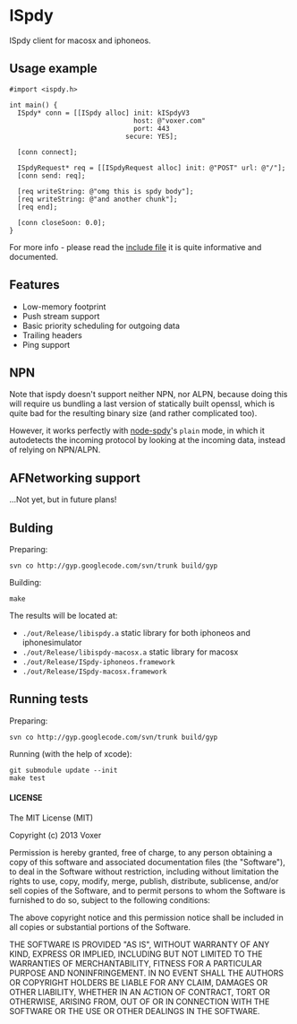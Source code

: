 # ISpdy

ISpdy client for macosx and iphoneos.

## Usage example

```objc
#import <ispdy.h>

int main() {
  ISpdy* conn = [[ISpdy alloc] init: kISpdyV3
                               host: @"voxer.com"
                               port: 443
                             secure: YES];

  [conn connect];

  ISpdyRequest* req = [[ISpdyRequest alloc] init: @"POST" url: @"/"];
  [conn send: req];

  [req writeString: @"omg this is spdy body"];
  [req writeString: @"and another chunk"];
  [req end];

  [conn closeSoon: 0.0];
}
```

For more info - please read the [include file][4] it is quite informative and
documented.

## Features

* Low-memory footprint
* Push stream support
* Basic priority scheduling for outgoing data
* Trailing headers
* Ping support

## NPN

Note that ispdy doesn't support neither NPN, nor ALPN, because doing this will
require us bundling a last version of statically built openssl, which is quite
bad for the resulting binary size (and rather complicated too).

However, it works perfectly with [node-spdy][3]'s `plain` mode, in which it
autodetects the incoming protocol by looking at the incoming data, instead of
relying on NPN/ALPN.

## AFNetworking support

...Not yet, but in future plans!

## Bulding

Preparing:
```
svn co http://gyp.googlecode.com/svn/trunk build/gyp
```

Building:
```
make
```

The results will be located at:

* `./out/Release/libispdy.a` static library for both iphoneos and
  iphonesimulator
* `./out/Release/libispdy-macosx.a` static library for macosx
* `./out/Release/ISpdy-iphoneos.framework`
* `./out/Release/ISpdy-macosx.framework`

## Running tests

Preparing:
```
svn co http://gyp.googlecode.com/svn/trunk build/gyp
```

Running (with the help of xcode):
```
git submodule update --init
make test
```

#### LICENSE

The MIT License (MIT)

Copyright (c) 2013 Voxer

Permission is hereby granted, free of charge, to any person obtaining a copy of
this software and associated documentation files (the "Software"), to deal in
the Software without restriction, including without limitation the rights to
use, copy, modify, merge, publish, distribute, sublicense, and/or sell copies of
the Software, and to permit persons to whom the Software is furnished to do so,
subject to the following conditions:

The above copyright notice and this permission notice shall be included in all
copies or substantial portions of the Software.

THE SOFTWARE IS PROVIDED "AS IS", WITHOUT WARRANTY OF ANY KIND, EXPRESS OR
IMPLIED, INCLUDING BUT NOT LIMITED TO THE WARRANTIES OF MERCHANTABILITY, FITNESS
FOR A PARTICULAR PURPOSE AND NONINFRINGEMENT. IN NO EVENT SHALL THE AUTHORS OR
COPYRIGHT HOLDERS BE LIABLE FOR ANY CLAIM, DAMAGES OR OTHER LIABILITY, WHETHER
IN AN ACTION OF CONTRACT, TORT OR OTHERWISE, ARISING FROM, OUT OF OR IN
CONNECTION WITH THE SOFTWARE OR THE USE OR OTHER DEALINGS IN THE SOFTWARE.

[0]: http://martine.github.io/ninja/
[1]: http://www.gnu.org/software/make/
[2]: https://developer.apple.com/xcode/
[3]: https://github.com/indutny/node-spdy
[4]: https://github.com/Voxer/ispdy/blob/master/include/ispdy.h
